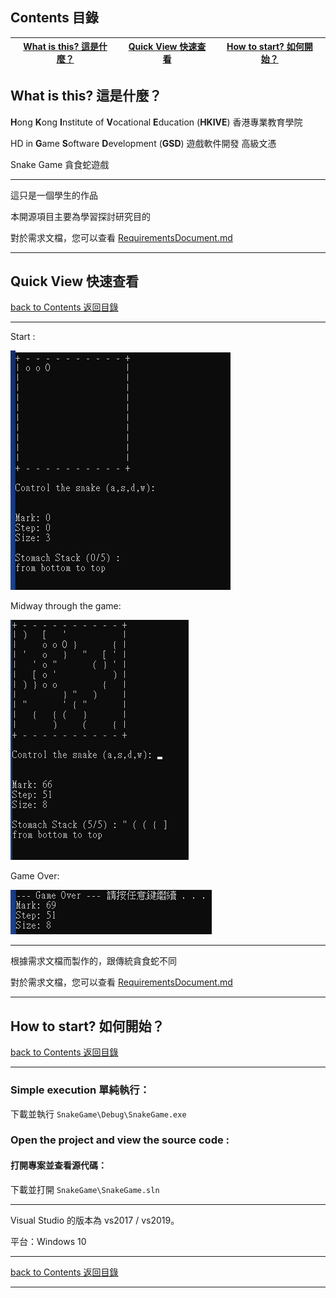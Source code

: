 ## Contents 目錄

| [What is this? 這是什麼？](#what-is-this-這是什麼？) | [Quick View 快速查看](#quick-view-快速查看) | [How to start? 如何開始？](#how-to-start-如何開始？) |
| ------------------------------ | ------------------------- | ------------------------------ |

## What is this? 這是什麼？

**H**ong **K**ong **I**nstitute of **V**ocational **E**ducation (**HKIVE**)  香港專業教育學院 

HD in **G**ame **S**oftware **D**evelopment (**GSD**)  遊戲軟件開發 高級文憑 

Snake Game 貪食蛇遊戲

___

這只是一個學生的作品

本開源項目主要為學習探討研究目的

對於需求文檔，您可以查看 [RequirementsDocument.md](https://github.com/CWKSC/HKIVE-GSD-SnakeGame/blob/master/RequirementsDocument.md)

------

## Quick View 快速查看

[back to Contents 返回目錄](#contents-目錄)

___

Start :

![](https://raw.githubusercontent.com/CWKSC/HKIVE-GSD-SnakeGame/master/Screenshot/start.png)

Midway through the game:

![](https://raw.githubusercontent.com/CWKSC/HKIVE-GSD-SnakeGame/master/Screenshot/mid.png)

Game Over:

![](https://raw.githubusercontent.com/CWKSC/HKIVE-GSD-SnakeGame/master/Screenshot/end.png)

___

根據需求文檔而製作的，跟傳統貪食蛇不同

對於需求文檔，您可以查看 [RequirementsDocument.md](https://github.com/CWKSC/HKIVE-GSD-SnakeGame/blob/master/RequirementsDocument.md)

------

## How to start? 如何開始？

[back to Contents 返回目錄](#contents-目錄)

------

### Simple execution 單純執行：

下載並執行 `SnakeGame\Debug\SnakeGame.exe`

### Open the project and view the source code :

#### 打開專案並查看源代碼：

下載並打開 `SnakeGame\SnakeGame.sln`

------

Visual Studio 的版本為 vs2017 / vs2019。

平台：Windows 10

------

[back to Contents 返回目錄](#contents-目錄)

------

